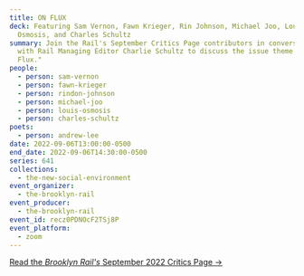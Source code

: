 ```yaml
---
title: ON FLUX
deck: Featuring Sam Vernon, Fawn Krieger, Rin Johnson, Michael Joo, Louis
  Osmosis, and Charles Schultz
summary: Join the Rail's September Critics Page contributors in conversation
  with Rail Managing Editor Charlie Schultz to discuss the issue theme "On
  Flux."
people:
  - person: sam-vernon
  - person: fawn-krieger
  - person: rindon-johnson
  - person: michael-joo
  - person: louis-osmosis
  - person: charles-schultz
poets:
  - person: andrew-lee
date: 2022-09-06T13:00:00-0500
end_date: 2022-09-06T14:30:00-0500
series: 641
collections:
  - the-new-social-environment
event_organizer:
  - the-brooklyn-rail
event_producer:
  - the-brooklyn-rail
event_id: recz0PDNOcF2TSj8P
event_platform:
  - zoom
---
```

[Read the *Brooklyn Rail's* September 2022 Critics Page →](https://brooklynrail.org/2022/9/criticspage)